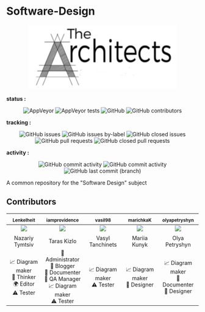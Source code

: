 # Software-Design

<p align="center">
    <img src="/docs/images/logo.png" />
</p>

**status :**

<p align="center">
 <img alt="AppVeyor" src="https://img.shields.io/appveyor/ci/iamprovidence/Software-Design.svg">
 <img alt="AppVeyor tests" src="https://img.shields.io/appveyor/tests/iamprovidence/Software-Design.svg">
 <img alt="GitHub" src="https://img.shields.io/github/license/iamprovidence/Software-Design.svg">
 <img alt="GitHub contributors" src="https://img.shields.io/github/contributors/iamprovidence/Software-Design.svg">
</p>

**tracking :**

<p align="center">
 <img alt="GitHub issues" src="https://img.shields.io/github/issues/iamprovidence/Software-Design.svg">
 <img alt="GitHub issues by-label" src="https://img.shields.io/github/issues/iamprovidence/Software-Design/bug.svg">
 <img alt="GitHub closed issues" src="https://img.shields.io/github/issues-closed/iamprovidence/Software-Design.svg">
 <img alt="GitHub pull requests" src="https://img.shields.io/github/issues-pr/iamprovidence/Software-Design.svg">
 <img alt="GitHub closed pull requests" src="https://img.shields.io/github/issues-pr-closed/iamprovidence/Software-Design.svg"> 
</p>

**activity :**

<p align="center">
 <img alt="GitHub commit activity" src="https://img.shields.io/github/commit-activity/w/iamprovidence/Software-Design.svg">
 <img alt="GitHub commit activity" src="https://img.shields.io/github/commit-activity/m/iamprovidence/Software-Design.svg">
 <img alt="GitHub last commit (branch)" src="https://img.shields.io/github/last-commit/iamprovidence/Software-Design/development.svg">
</p>

A common repository for the "Software Design" subject 

## Contributors

| <sub><b>Lenkelheit</b></sub>| <sub><b>iamprovidence</b></sub>| <sub><b>vasil98</b></sub>| <sub><b>marichkaK</b></sub>| <sub><b>olyapetryshyn</b></sub>|
| :---: | :---: | :---: | :---: | :---: |
| [<img src="https://avatars3.githubusercontent.com/u/38116562?s=400&v=4" width="150px;"/>](https://github.com/Lenkelheit) | [<img src="https://avatars3.githubusercontent.com/u/24938726?s=400&v=4" width="150px;"/>](https://github.com/iamprovidence) |[<img src="https://avatars3.githubusercontent.com/u/22750664?s=400&v=4" width="150px;"/>](https://github.com/vasil98) |[<img src="https://avatars3.githubusercontent.com/u/37065318?s=400&v=4" width="150px;"/>](https://github.com/marichkaK) |[<img src="https://avatars3.githubusercontent.com/u/41824316?s=400&v=4" width="150px;"/>](https://github.com/olyapetryshyn) |
|Nazariy Tymtsiv|Taras Kizlo|Vasyl Tanchinets|Mariia Kunyk|Olya Petryshyn|
|📈 Diagram maker<br>🤔 Thinker<br>🌍 Editor<br>⚠️ Tester|👀 Administrator<br>📝 Blogger <br>📖 Documenter<br>💬 QA Manager<br>📈 Diagram maker<br>⚠️ Tester|📈 Diagram maker<br>⚠️ Tester|📈 Diagram maker<br>🎨 Designer<br>|📈 Diagram maker<br>📖 Documenter<br>🎨 Designer  |

